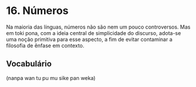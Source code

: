 # 16. Números

Na maioria das línguas, números não são nem um pouco controversos. Mas em toki pona, com a ideia central de simplicidade do discurso, adota-se uma noção primitiva para esse aspecto, a fim de evitar contaminar a filosofia de ênfase em contexto.

## Vocabulário

(nanpa wan tu pu mu sike pan weka)